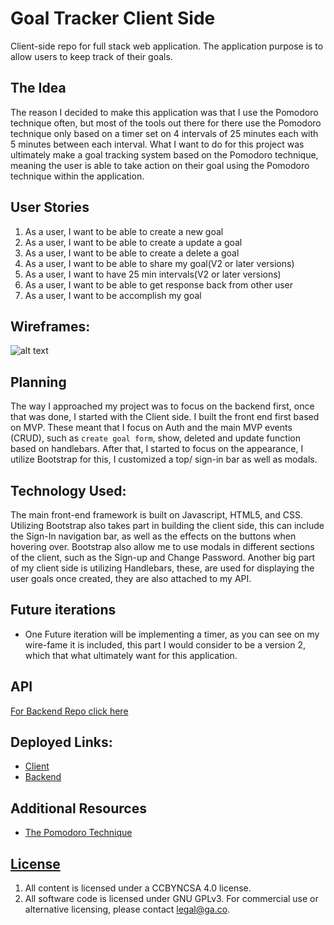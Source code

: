 
# Goal Tracker Client Side

  Client-side repo for full stack web application. The application purpose is
  to allow users to keep track of their goals.

## The Idea

The reason I decided to make this application was that I use the Pomodoro
technique often, but most of the tools out there for there use the  Pomodoro
technique only based on a  timer set on 4 intervals of 25 minutes each with 5
minutes between each interval. What I want to do for this project was ultimately
make a goal tracking system based on the Pomodoro technique, meaning the user is
able to take action on their goal using the Pomodoro technique within the
application.

## User Stories

1. As a user, I want to be able to create a new goal
1. As a user, I want to be able to create a update a goal
1. As a user, I want to be able to create a delete a goal
1. As a user, I want to be able to share my goal(V2 or later versions)
1. As a user, I want to have 25 min intervals(V2 or later versions)
1. As a user, I want to be able to get response back from other user
1. As a user, I want to be accomplish my goal

## Wireframes:
![alt text](https://i.imgur.com/Ziau8I1.png)

## Planning

The way I approached my project was to focus on the backend first, once that was
done,  I started with the Client side.  I built the front end first based on MVP.
These meant that I focus on Auth and the main MVP events (CRUD), such as
`create goal form`, show, deleted and update function based on handlebars.
After that, I started to focus on the appearance, I utilize Bootstrap for this,
I customized a top/ sign-in bar as well as modals.

## Technology Used:

The main front-end framework is built on Javascript, HTML5, and CSS. Utilizing
Bootstrap also takes part in building the client side, this can include the
Sign-In navigation bar, as well as the effects on the buttons when hovering over.
Bootstrap also allow me to use modals in different sections of the client, such
as the Sign-up and Change Password. Another big part of my client side is
utilizing Handlebars, these, are used for displaying the user goals once
created, they are also attached to my API.

## Future iterations

- One Future iteration will be implementing a timer, as you can see on my
wire-fame it is included, this part I would consider to be a version 2, which
that what ultimately want for this application.

## API

[For Backend Repo click here](https://github.com/luissoldevilla/goal-pomodoro-project-api)

## Deployed Links:

- [Client](https://luissoldevilla.github.io/goal-pomodoro-project-client/)
- [Backend](https://sleepy-tor-47880.herokuapp.com/)

## Additional Resources

- [The Pomodoro Technique](https://lifehacker.com/productivity-101-a-primer-to-the-pomodoro-technique-1598992730)

## [License](LICENSE)

1. All content is licensed under a CC­BY­NC­SA 4.0 license.
1. All software code is licensed under GNU GPLv3. For commercial use or
    alternative licensing, please contact legal@ga.co.
